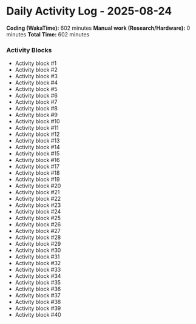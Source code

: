# Daily Activity Log - 2025-08-24

**Coding (WakaTime):** 602 minutes
**Manual work (Research/Hardware):** 0 minutes
**Total Time:** 602 minutes

### Activity Blocks
- Activity block #1
- Activity block #2
- Activity block #3
- Activity block #4
- Activity block #5
- Activity block #6
- Activity block #7
- Activity block #8
- Activity block #9
- Activity block #10
- Activity block #11
- Activity block #12
- Activity block #13
- Activity block #14
- Activity block #15
- Activity block #16
- Activity block #17
- Activity block #18
- Activity block #19
- Activity block #20
- Activity block #21
- Activity block #22
- Activity block #23
- Activity block #24
- Activity block #25
- Activity block #26
- Activity block #27
- Activity block #28
- Activity block #29
- Activity block #30
- Activity block #31
- Activity block #32
- Activity block #33
- Activity block #34
- Activity block #35
- Activity block #36
- Activity block #37
- Activity block #38
- Activity block #39
- Activity block #40
